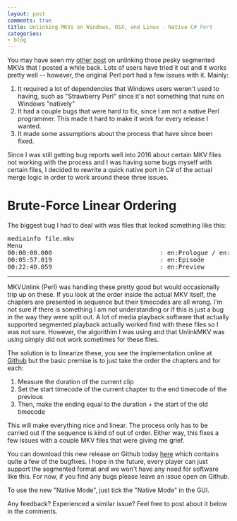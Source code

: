 ```yaml
---
layout: post
comments: true
title: Unlinking MKVs on Windows, OSX, and Linux - Native C# Port
categories:
- blog
---
```


You may have seen my [other post](http://vaughanhilts.me/blog/2015/04/30/unlinking-mkvs-on-windows-osx-linux.html) on unlinking those pesky segmented MKVs that I posted a while back. Lots of users have tried it out and it works pretty well -- however, the original Perl port had a few issues with it. Mainly:

1. It required a lot of dependencies that Windows users weren't used to having, such as "Strawberry Perl" since it's not something that runs on Windows "natively"
2. It had a couple bugs that were hard to fix, since I am not a native Perl programmer. This made it hard to make it work for every release I wanted.
3. It made some assumptions about the process that have since been fixed.

Since I was still getting bug reports well into 2016 about certain MKV files not working with the process and I was having some bugs myself with certain files, I decided to rewrite a quick native port in C#
of the actual merge logic in order to work around these three issues.

# Brute-Force Linear Ordering

The biggest bug I had to deal with was files that looked something like this:

<pre>mediainfo file.mkv
Menu
00:00:00.000                             : en:Prologue / en:Opening / en:Ending
00:05:57.019                             : en:Episode
00:22:40.059                             : en:Preview</pre>

------------------

MKVUnlink (Perl) was handling these pretty good but would occasionally trip up on these. If you look at the order inside the actual MKV itself, the chapters are presented in sequence but their timecodes are all wrong. I'm not sure if there is something I am not understanding or if this is just a bug in the way they were split out. A lot of media playback software that actually supported segmented playback actually worked find with these files so I was not sure. However, the algorithim I was using and that UnlinkMKV was using simply did not work sometimes for these files.

The solution is to linearize these, you see the implementation online at [Github](https://github.com/hilts-vaughan/UnlinkMKV-GUI/blob/master/UnlinkMKV-GUI/UnlinkMKV-GUI/merge/SegmentTimecodeSelector.cs) but the basic premise is to just take the order the chapters and for each:

1. Measure the duration of the current clip
2. Set the start timecode of the current chapter to the end timecode of the previous
3. Then, make the ending equal to the duration + the start of the old timecode

This will make everything nice and linear. The process only has to be carried out if the sequence is kind of out of order. Either way, this fixes a few issues with a couple MKV files that were giving me grief.

You can download this new release on Github today [here](https://github.com/hilts-vaughan/UnlinkMKV-GUI/releases/tag/0.2.0) which contains quite a few of the bugfixes. I hope in the future, every player can just support the segmented format and we won't have any need for software like this. For now, if you find any bugs please leave an issue open on Github.

To use the new "Native Mode", just tick the "Native Mode" in the GUI.

Any feedback? Experienced a similar issue? Feel free to post about it below in the comments.

